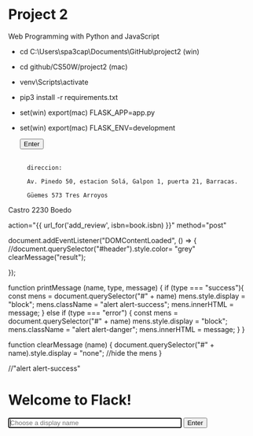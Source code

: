 # Project 2

Web Programming with Python and JavaScript

- cd C:\Users\spa3cap\Documents\GitHub\project2 (win)
- cd github/CS50W/project2 (mac)
- venv\Scripts\activate
- pip3 install -r requirements.txt
- set(win) export(mac) FLASK_APP=app.py
- set(win) export(mac) FLASK_ENV=development


     <button class="btn btn-primary" id="enter"> Enter </button>
        <br> <br>
        <p id="text"> </p>



        direccion:

        Av. Pinedo 50, estacion Solá, Galpon 1, puerta 21, Barracas.

        Güemes 573 Tres Arroyos

Castro 2230 Boedo



action="{{ url_for('add_review', isbn=book.isbn) }}" method="post"



 <div class="alert alert-danger" id="result"> </div>



document.addEventListener("DOMContentLoaded", () => {
    //document.querySelector("#header").style.color= "grey"
    clearMessage("result");

});



function printMessage (name, type, message) {
    if (type === "success"){
        const mens = document.querySelector("#" + name)
        mens.style.display = "block";
        mens.className = "alert alert-success";
        mens.innerHTML = message;
    } else if (type === "error") {
        const mens = document.querySelector("#" + name)
        mens.style.display = "block";
        mens.className = "alert alert-danger";
        mens.innerHTML = message;
    }
}

function clearMessage (name)
{
    document.querySelector("#" + name).style.display = "none"; //hide the mens
}

//"alert alert-success"




 <div id="login" class="container pt-4">
        <h1 id="header"> Welcome to Flack! </h1>
        <div class="form-inline bt-3">
            <input class="form-control mt-3" id="displayName" name="displayName" autocomplete="off" autofocus
                    placeholder="Choose a display name" type="text" style="width: 70%;">
            <input class="btn btn-primary mt-3 ml-3" id="enter" type="submit" value="Enter">
        </div>
    </div>
